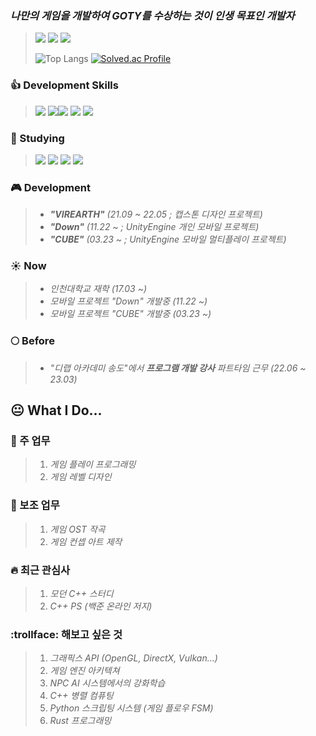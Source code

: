
### ***나만의 게임을 개발하여 GOTY를 수상하는 것이 인생 목표인 개발자***
> <a href=https://www.instagram.com/g1_r.mm.r/><img src="https://img.shields.io/badge/Instagram-E4405F?style=for-the-badge&logo=instagram&logoColor=white"/></a> <a href=https://www.youtube.com/channel/UCecwbtBo5lBOogKllxtCoBg/><img src="https://img.shields.io/badge/YouTube-ff0000?style=for-the-badge&logo=youtube&logoColor=white"/></a> <a href=https://soundcloud.com/monnlher1hr4/><img src="https://img.shields.io/badge/SoundCloud-ff3300?style=for-the-badge&logo=soundcloud&logoColor=white"/></a>
>
> ![Top Langs](https://github-readme-stats.vercel.app/api/top-langs/?username=G1rmmr&layout=compact&theme=dark)
> [![Solved.ac Profile](http://mazassumnida.wtf/api/generate_badge?boj=black_hand)](https://solved.ac/black_hand)
> 

### :+1: Development Skills
> <img src="https://img.shields.io/badge/Mathmatics-3C2179?style=for-the-badge&logo=pyg&logoColor=white"/> <img src="https://img.shields.io/badge/Physics-0B2C4A?style=for-the-badge&logo=actigraph&logoColor=white"/><img src="https://img.shields.io/badge/C++-00599C?style=for-the-badge&logo=cplusplus&logoColor=white"/> <img src="https://img.shields.io/badge/Python-3776AB?style=for-the-badge&logo=python&logoColor=white"/> <img src="https://img.shields.io/badge/Unity-000000?style=for-the-badge&logo=unity&logoColor=white"/>

### :book: Studying
> <a href=https://modoocode.com/135><img src="https://img.shields.io/badge/C++-00599C?style=for-the-badge&logo=cplusplus&logoColor=white"/></a> <a href=https://blog.unity.com/kr/engine-platform/clean-up-your-code-how-to-create-your-own-c-code-style><a href=https://www.acmicpc.net/user/black_hand><img src="https://img.shields.io/badge/Algorithm-00BCB4?style=for-the-badge&logo=thealgorithms&logoColor=white"/></a> <a href=""><img src="https://img.shields.io/badge/Unity-000000?style=for-the-badge&logo=unity&logoColor=white"/></a> <a href=""><img src="https://img.shields.io/badge/Unreal 5-000000?style=for-the-badge&logo=unrealengine&logoColor=white"/></a>

### :video_game: Development
> * ***"VIREARTH"** (21.09 ~ 22.05 ; 캡스톤 디자인 프로젝트)*
> * ***"Down"** (11.22 ~ ; UnityEngine 개인 모바일 프로젝트)*
> * ***"CUBE"** (03.23 ~ ; UnityEngine 모바일 멀티플레이 프로젝트)*

### :sunny: Now
> * *인천대학교 재학 (17.03 ~)*
> * *모바일 프로젝트 "Down" 개발중 (11.22 ~)*
> * *모바일 프로젝트 "CUBE" 개발중 (03.23 ~)*

### :full_moon: Before
> * *"디랩 아카데미 송도"에서 **프로그램 개발 강사** 파트타임 근무 (22.06 ~ 23.03)*

## :neutral_face: What I Do...

### :older_man: 주 업무

> 1. *게임 플레이 프로그래밍*
> 2. *게임 레벨 디자인*

### :man: 보조 업무

> 1. *게임 OST 작곡*
> 2. *게임 컨셉 아트 제작*

### :fire: 최근 관심사

> 1. *모던 C++ 스터디*
> 2. *C++ PS (백준 온라인 저지)*

### :trollface: 해보고 싶은 것

> 1. *그래픽스 API (OpenGL, DirectX, Vulkan...)*
> 2. *게임 엔진 아키텍쳐*
> 3. *NPC AI 시스템에서의 강화학습*
> 4. *C++ 병렬 컴퓨팅*
> 5. *Python 스크립팅 시스템 (게임 플로우 FSM)*
> 6. *Rust 프로그래밍*
